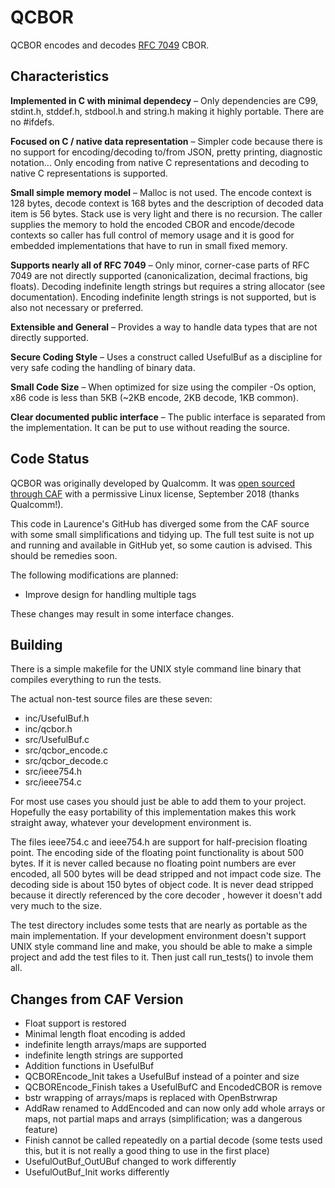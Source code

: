 # QCBOR

QCBOR encodes and decodes [RFC 7049](https://tools.ietf.org/html/rfc7049) CBOR. 

## Characteristics

**Implemented in C with minimal dependecy** – Only dependencies are C99, stdint.h, stddef.h, stdbool.h and string.h making it highly portable. There are no #ifdefs.

**Focused on C / native data representation** – Simpler code because there is no support for encoding/decoding to/from JSON, pretty printing, diagnostic notation... Only encoding from native C representations and decoding to native C representations is supported.

**Small simple memory model** – Malloc is not used. The encode context is 128 bytes, decode context is 168 bytes and the description of decoded data item is 56 bytes. Stack use is very light and there is no recursion. The caller supplies the memory to hold the encoded CBOR and encode/decode contexts so caller has full control of memory usage and it is good for embedded implementations that have to run in small fixed memory. 

**Supports nearly all of RFC 7049** – Only minor, corner-case parts of RFC 7049 are not directly supported (canonicalization, decimal fractions, big floats). Decoding
indefinite length strings but requires a string allocator (see documentation). Encoding indefinite length strings is not supported, but
is also not necessary or preferred.

**Extensible and General** – Provides a way to handle data types that are not directly supported.

**Secure Coding Style** – Uses a construct called UsefulBuf as a discipline for very safe coding the handling of binary data.

**Small Code Size** – When optimized for size using the compiler -Os option, x86 code is less than 5KB (~2KB encode, 2KB decode, 1KB common). 

**Clear documented public interface** – The public interface is separated from the implementation. It can be put to use without reading the source. 

## Code Status
QCBOR was originally developed by Qualcomm. It was [open sourced through CAF](https://source.codeaurora.org/quic/QCBOR/QCBOR/) with a permissive Linux license, September 2018 (thanks Qualcomm!).

This code in Laurence's GitHub has diverged some from the CAF source with some small simplifications and tidying up.  The full test suite is not up and running and available in GitHub yet, so some caution is advised. This should be remedies soon.

The following modifications are planned:
* Improve design for handling multiple tags

These changes may result in some interface changes. 

## Building
There is a simple makefile for the UNIX style command line binary that compiles everything to run the tests.

The actual non-test source files are these seven:
* inc/UsefulBuf.h
* inc/qcbor.h
* src/UsefulBuf.c
* src/qcbor_encode.c
* src/qcbor_decode.c
* src/ieee754.h
* src/ieee754.c

For most use cases you should just be able to add them to your project. Hopefully the easy portability of this implementation makes this work straight away, whatever your development environment is.

The files ieee754.c and ieee754.h are support for half-precision floating point. The encoding side of the floating point functionality is about
500 bytes. If it is never called because no floating point numbers are ever encoded, all 500 bytes will be dead stripped and not
impact code size. The decoding side is about 150 bytes of object code. It is never dead stripped because it directly referenced by
the core decoder , however it doesn't add very much to the size.

The test directory includes some tests that are nearly as portable as the main implementation.  If your development environment 
doesn't support UNIX style command line and make, you should be able to make a simple project and add the test files to it.
Then just call run_tests() to invole them all. 


## Changes from CAF Version
* Float support is restored
* Minimal length float encoding is added
* indefinite length arrays/maps are supported
* indefinite length strings are supported
* Addition functions in UsefulBuf
* QCBOREncode_Init takes a UsefulBuf instead of a pointer and size
* QCBOREncode_Finish takes a UsefulBufC and EncodedCBOR is remove
* bstr wrapping of arrays/maps is replaced with OpenBstrwrap
* AddRaw renamed to AddEncoded and can now only add whole arrays or maps, not partial maps and arrays (simplification; was a dangerous feature)
* Finish cannot be called repeatedly on a partial decode (some tests used this, but it is not really a good thing to use in the first place)
* UsefulOutBuf_OutUBuf changed to work differently 
* UsefulOutBuf_Init works differently







